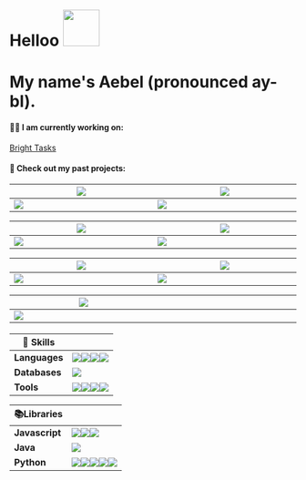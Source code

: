 # Helloo  <img  src="https://media1.giphy.com/media/v1.Y2lkPTc5MGI3NjExeXdkb2xkY2QwYm56eTk5YzFyc2d5ZmpxcG9renZmMjRqcXN1dzB3cSZlcD12MV9pbnRlcm5hbF9naWZfYnlfaWQmY3Q9cw/sNC71wDxPr0CgGB8zX/giphy.gif" width="64" height="64" frameBorder="0" class="giphy-embed" allowFullScreen/> 
# My name's Aebel (pronounced ay-bl).


#### 🧑‍💻 I am currently working on:
[Bright Tasks](https://github.com/KajananGit/To-Do-List)

#### 🔭 Check out my past projects:

|[![][img-1]][dep-1] | [![][img-2]][dep-2] |
|-|-|
|<img width=100000/> [![][github-badge]][src-1] |<img width=100000/> [![][github-badge]][src-2] |

| [![][img-3]][dep-3] | [![][img-4]][dep-4] |
|-|-|
|<img width=100000/> [![][github-badge]][src-3] |<img width=100000/> [![][github-badge]][src-4] |

| [![][img-5]][dep-5] | [![][img-6]][dep-6] |
|-|-|
|<img width=100000/> [![][github-badge]][src-5] |<img width=100000/> [![][github-badge]][src-6] |

| [![][img-7]][dep-7] |  |
|-|-|
|<img width=100000/> [![][github-badge]][src-1] |<img width=100000/> |


#### 
|🍳 Skills||
|-|-|
|**Languages**|![][java-badge]![][cpp-badge]![][js-badge]![][python-badge] |
|**Databases**|![][postgres-badge]|
|**Tools**|![][vscode-badge]![][intellij-badge]![][git-badge]![][vercel-badge]|

|📚Libraries||
|-|-|
|**Javascript**|![][react-badge]![][webpack-badge]![][threejs-badge]|
|**Java**|![][spring-badge]|
|**Python**|![][tensorflow-badge]![][scipy-badge]![][pandas-badge]![][matplotlib-badge]![][keras-badge]|


<!-- Assets -->
  <!-- Project deployments -->
  [dep-1]: https://connect-cards.vercel.app
  [dep-2]: https://strong.streamlit.app
  [dep-3]: https://connect-cards.vercel.app
  [dep-4]: https://connect-cards.vercel.app
  [dep-5]: https://connect-cards.vercel.app
  [dep-6]: https://connect-cards.vercel.app
  [dep-7]: https://connect-cards.vercel.app
  
  <!-- Project links -->
  [src-1]:https://github.com/Aebel-Shajan/connect-cards
  [src-2]:https://github.com/Aebel-Shajan/gym-data-analysis
  [src-3]:https://github.com/Aebel-Shajan/scroll-minimap-for-chatgpt
  [src-4]:https://github.com/Aebel-Shajan/aebel-shajan.github.io
  [src-5]:https://github.com/Aebel-Shajan/subway_surfers_screen_reader
  [src-6]:https://github.com/Aebel-Shajan/FreeCodeCamp-Contents-Chrome-Extension
  [src-7]:https://github.com/Aebel-Shajan/Driftin-Deliveries

  <!-- Project thumbnails -->
  [img-1]:https://raw.github.com/Aebel-Shajan/connect-cards/main/thumbnail.png
  [img-2]:https://raw.github.com/Aebel-Shajan/gym-data-analysis/main/thumbnail.png
  [img-3]:https://raw.github.com/Aebel-Shajan/scroll-minimap-for-chatgpt/main/thumbnail.png
  [img-4]:https://raw.github.com/Aebel-Shajan/aebel-shajan.github.io/main/thumbnail.png
  [img-5]:https://raw.github.com/Aebel-Shajan/subway_surfers_screen_reader/main/thumbnail.png
  [img-6]:https://raw.github.com/Aebel-Shajan/FreeCodeCamp-Contents-Chrome-Extension/main/thumbnail.png
  [img-7]:https://raw.github.com/Aebel-Shajan/Driftin-Deliveries/main/thumbnail.png


  <!-- Badges --> 
  [github-badge]: https://img.shields.io/badge/GitHub-181717?logo=github&logoColor=fff&style=for-the-badge
  [java-badge]: https://img.shields.io/badge/java-%23ED8B00.svg?style=for-the-badge&logo=openjdk&logoColor=white
  [cpp-badge]: https://img.shields.io/badge/c++-%2300599C.svg?style=for-the-badge&logo=c%2B%2B&logoColor=white
  [js-badge]: https://img.shields.io/badge/javascript-%23323330.svg?style=for-the-badge&logo=javascript&logoColor=%23F7DF1E
  [python-badge]: https://img.shields.io/badge/python-3670A0?style=for-the-badge&logo=python&logoColor=ffdd54
  [postgres-badge]: https://img.shields.io/badge/postgres-%23316192.svg?style=for-the-badge&logo=postgresql&logoColor=white
  [vscode-badge]: https://img.shields.io/badge/Visual%20Studio%20Code-0078d7.svg?style=for-the-badge&logo=visual-studio-code&logoColor=white
  [intellij-badge]: https://img.shields.io/badge/IntelliJIDEA-000000.svg?style=for-the-badge&logo=intellij-idea&logoColor=white
  [git-badge]: https://img.shields.io/badge/git-%23F05033.svg?style=for-the-badge&logo=git&logoColor=white
  [vercel-badge]: https://img.shields.io/badge/vercel-%23000000.svg?style=for-the-badge&logo=vercel&logoColor=white
  [react-badge]: https://img.shields.io/badge/react-%2320232a.svg?style=for-the-badge&logo=react&logoColor=%2361DAFB
  [webpack-badge]: https://img.shields.io/badge/webpack-%238DD6F9.svg?style=for-the-badge&logo=webpack&logoColor=black
  [threejs-badge]: https://img.shields.io/badge/threejs-black?style=for-the-badge&logo=three.js&logoColor=white
  [spring-badge]: https://img.shields.io/badge/spring-%236DB33F.svg?style=for-the-badge&logo=spring&logoColor=white
  [tensorflow-badge]: https://img.shields.io/badge/TensorFlow-%23FF6F00.svg?style=for-the-badge&logo=TensorFlow&logoColor=white
  [scipy-badge]: https://img.shields.io/badge/SciPy-%230C55A5.svg?style=for-the-badge&logo=scipy&logoColor=%white
  [pandas-badge]: https://img.shields.io/badge/pandas-%23150458.svg?style=for-the-badge&logo=pandas&logoColor=white
  [matplotlib-badge]: https://img.shields.io/badge/Matplotlib-%23ffffff.svg?style=for-the-badge&logo=Matplotlib&logoColor=black
  [keras-badge]: https://img.shields.io/badge/Keras-%23D00000.svg?style=for-the-badge&logo=Keras&logoColor=white

<!--
**Aebel-Shajan/Aebel-Shajan** is a ✨ _special_ ✨ repository because its `README.md` (this file) appears on your GitHub profile.

Here are some ideas to get you started:

- 🔭 I’m currently working on ...
- 
- 👯 I’m looking to collaborate on ...
- 🤔 I’m looking for help with ...
- 💬 Ask me about ...
- 📫 How to reach me: ...
- 😄 Pronouns: ...
- ⚡ Fun fact: ...
-->
